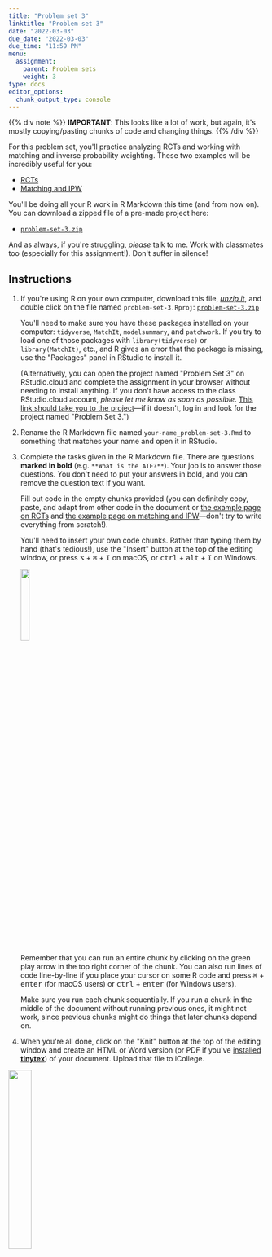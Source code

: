 ```yaml
---
title: "Problem set 3"
linktitle: "Problem set 3"
date: "2022-03-03"
due_date: "2022-03-03"
due_time: "11:59 PM"
menu:
  assignment:
    parent: Problem sets
    weight: 3
type: docs
editor_options: 
  chunk_output_type: console
---
```


{{% div note %}}
**IMPORTANT**: This looks like a lot of work, but again, it's mostly copying/pasting chunks of code and changing things.
{{% /div %}}

For this problem set, you'll practice analyzing RCTs and working with matching and inverse probability weighting. These two examples will be incredibly useful for you:

- [RCTs](/example/rcts/)
- [Matching and IPW](/example/matching-ipw/)

You'll be doing all your R work in R Markdown this time (and from now on). You can download a zipped file of a pre-made project here:

- [<i class="fas fa-file-archive"></i> `problem-set-3.zip`](/projects/problem-set-3.zip)

And as always, if you're struggling, *please* talk to me. Work with classmates too (especially for this assignment!). Don't suffer in silence!


## Instructions

1. If you're using R on your own computer, download this file, [*unzip it*](/resource/unzipping/), and double click on the file named `problem-set-3.Rproj`: [<i class="fas fa-file-archive"></i> `problem-set-3.zip`](/projects/problem-set-3.zip)

    You'll need to make sure you have these packages installed on your computer: `tidyverse`, `MatchIt`, `modelsummary`, and `patchwork`. If you try to load one of those packages with `library(tidyverse)` or `library(MatchIt)`, etc., and R gives an error that the package is missing, use the "Packages" panel in RStudio to install it.

    (Alternatively, you can open the project named "Problem Set 3" on RStudio.cloud and complete the assignment in your browser without needing to install anything. If you don't have access to the class RStudio.cloud account, *please let me know as soon as possible*. [This link should take you to the project](https://rstudio.cloud/spaces/205054/project/3424157)—if it doesn't, log in and look for the project named "Problem Set 3.")

2. Rename the R Markdown file named `your-name_problem-set-3.Rmd` to something that matches your name and open it in RStudio.

3. Complete the tasks given in the R Markdown file. There are questions **marked in bold** (e.g. `**What is the ATE?**`). Your job is to answer those questions. You don't need to put your answers in bold, and you can remove the question text if you want.

    Fill out code in the empty chunks provided (you can definitely copy, paste, and adapt from other code in the document or [the example page on RCTs](/example/rcts/) and [the example page on matching and IPW](/example/matching-ipw/)—don't try to write everything from scratch!). 

    You'll need to insert your own code chunks. Rather than typing them by hand (that's tedious!), use the "Insert" button at the top of the editing window, or press  <kbd>⌥</kbd> + <kbd>⌘</kbd> + <kbd>I</kbd> on macOS, or <kbd>ctrl</kbd> + <kbd>alt</kbd> + <kbd>I</kbd> on Windows.

    <img src="/img/assignments/insert-chunk-button.png" width="19%" />

    Remember that you can run an entire chunk by clicking on the green play arrow in the top right corner of the chunk. You can also run lines of code line-by-line if you place your cursor on some R code and press <kbd>⌘</kbd> + <kbd>enter</kbd> (for macOS users) or <kbd>ctrl</kbd> + <kbd>enter</kbd> (for Windows users).

    Make sure you run each chunk sequentially. If you run a chunk in the middle of the document without running previous ones, it might not work, since previous chunks might do things that later chunks depend on.

4. When you're all done, click on the "Knit" button at the top of the editing window and create an HTML or Word version (or PDF if you've [installed **tinytex**](/resource/install/#install-tinytex)) of your document. Upload that file to iCollege.

<img src="/img/assignments/knit-button.png" width="30%" />





